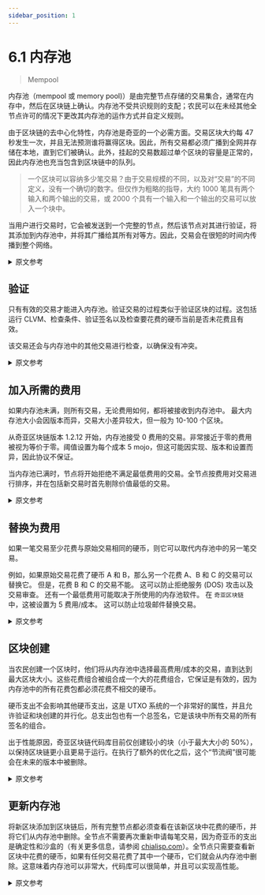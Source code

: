 ```yaml
---
sidebar_position: 1
---
```


# 6.1 内存池

> Mempool

内存池（mempool 或 memory pool)）是由完整节点存储的交易集合，通常在内存中，然后在区块链上确认。内存池不受共识规则的支配；农民可以在未经其他全节点许可的情况下更改其内存池的运作方式并自定义规则。

由于区块链的去中心化特性，内存池是奇亚的一个必需方面。交易区块大约每 47 秒发生一次，并且无法预测谁将赢得区块。因此，所有交易都必须广播到全网并存储在本地，直到它们被确认。此外，挂起的交易数超过单个区块的容量是正常的，因此内存池也充当包含到区块链中的队列。

> 一个区块可以容纳多少笔交易？由于交易规模的不同，以及对“交易”的不同定义，没有一个确切的数字。但仅作为粗略的指导，大约 1000 笔具有两个输入和两个输出的交易，或 2000 个具有一个输入和一个输出的交易可以放入一个块中。

当用户进行交易时，它会被发送到一个完整的节点，然后该节点对其进行验证，将其添加到内存池中，并将其广播给其所有对等方。因此，交易会在很短的时间内传播到整个网络。

<details>
<summary>原文参考</summary>

The mempool (or memory pool) is a collection of transactions stored by full nodes, usually in memory, before they are confirmed on the blockchain. The mempool is not dictated by the consensus rules; a farmer can change how their mempool functions and customize the rules without permission from other full nodes.

The mempool is a required facet of Chia due to the decentralized nature of the blockchain. Transaction blocks occur approximately every 47 seconds, and it's impossible to predict who will win a block. Therefore, all transactions must be broadcast to the whole network and stored locally until they are confirmed. Additionally, it is normal to have more pending transactions than can fit in a single block, so the mempool also acts as a queue for inclusion into the blockchain.

>How many transactions can fit into a block? Due to the varying size of transactions, and the different definitions of what even counts as a "transaction," there is not an exact number. But just for a bit of rough guidance, approximately 1000 transactions with two inputs and two outputs, or 2000 transactions with one input and one output can fit into a single block.

When a user makes a transaction, it gets sent to a full node, which then verifies it, adds it to the mempool, and broadcasts it to all of its peers. Therefore, transactions get propagated to the whole network in a very short period of time.

</details>

## 验证

只有有效的交易才能进入内存池。验证交易的过程类似于验证区块的过程。这包括运行 CLVM、检查条件、验证签名以及检查要花费的硬币当前是否未花费且有效。

该交易还会与内存池中的其他交易进行检查，以确保没有冲突。

<details>
<summary>原文参考</summary>

- ##  Validation

Only valid transactions are allowed to enter the mempool. The process of validating transactions is similar to the process of validating blocks. This includes running CLVM, checking conditions, validating signatures, and checking that the coins to be spent are currently unspent and valid.

The transaction is also checked against other transactions in the mempool, to ensure there are no conflicts.

</details>

## 加入所需的费用

如果内存池未满，则所有交易，无论费用如何，都将被接收到内存池中。 最大内存池大小会因版本而异，交易大小差异较大，但一般为 10-100 个区块。

从奇亚区块链版本 1.2.12 开始，内存池接受 0 费用的交易。非常接近于零的费用被视为等价于零。阈值设置为每个成本 5 mojo，但这可能因实现、版本和设置而异，因此协议不保证。

当内存池已满时，节点将开始拒绝不满足最低费用的交易。全节点按费用对交易进行排序，并在包括新交易时首先剔除价值最低的交易。

<details>
<summary>原文参考</summary>

- ## Fee Required for Inclusion

If the mempool is not full, all transactions regardless of fee are accepted into the mempool. The maximum mempool size can vary by version, and transactions have a large variance in size, but it is generally 10-100 blocks.

Transactions with 0 fee are accepted into the mempool as of chia-blockchain version 1.2.12. Fees that are very close to zero are considered equivalent to zero. The threshold is set at 5 mojo per cost, but this can vary by implementation, version, and settings, so it's not guaranteed by the protocol.

When the mempool gets full, nodes will start rejecting transactions that don't meet a minimum fee. The full node sorts the transactions by fee-per-cost, and kicks out the least valuable transactions first, when including new ones.

</details>

## 替换为费用

如果一笔交易至少花费与原始交易相同的硬币，则它可以取代内存池中的另一笔交易。

例如，如果原始交易花费了硬币 A 和 B，那么另一个花费 A、B 和 C 的交易可以替换它。 但是，花费 B 和 C 的交易不能。 这可以防止拒绝服务 (DOS) 攻击以及交易审查。 还有一个最低费用可能取决于所使用的内存池软件。 在 `奇亚区块链` 中，这被设置为 5 费用/成本。 这可以防止垃圾邮件替换交易。

<details>
<summary>原文参考</summary>

- ## Replace by Fee

A transaction can replace another tranasction in the mempool if it spends at least the same coins as the original one.

For example, if the original transaction spent coins A and B, then another transaction that spends A, B, and C can replace it. However, a transaction that spends B and C cannot. This prevents denial-of-service (DOS) attacks, as well as censorship of transactions. There is also a minimum fee bump which might depend on mempool software being used. In `chia-blockchain`, this is set to 5 fee-per-cost. This prevents spam replacement transactions.

</details>

## 区块创建

当农民创建一个区块时，他们将从内存池中选择最高费用/成本的交易，直到达到最大区块大小。这些花费组合被组合成一个大的花费组合，它保证是有效的，因为内存池中的所有花费包都必须花费不相交的硬币。

硬币支出不会影响其他硬币支出，这是 UTXO 系统的一个非常好的属性，并且允许验证和块创建的并行化。总支出包也有一个总签名，它是该块中所有交易的所有签名的组合。

出于性能原因，奇亚区块链代码库目前仅创建较小的块（小于最大大小的 50%），以保持区块链更小且更易于运行。在执行了额外的优化之后，这个“节流阀”很可能会在未来的版本中被删除。

<details>
<summary>原文参考</summary>

- ## Block Creation

When the farmer makes a block, they will select the highest fee/cost transactions from the mempool until they reach the maximum block size. These spend bundles are combined into one large spend bundle, which is guaranteed to be valid,
since all spend bundles in the mempool must spend disjoint coins. 

Coin spends cannot impact other coin spends, which is a very nice property of UTXO systems, and allows parallelization of validation and block creation. The aggregate
spend bundle also has one aggregate signature, which is a combination of all the signatures of all the transactions in that block.

For performance reasons, the chia-blockchain codebase currently creates only smaller blocks (less than 50% of the maximum size) in order to keep the blockchain smaller and  easier to run. This "throttle" is likely to be removed in future versions, after additional optimizations have been performed. 

</details>

## 更新内存池

将新区块添加到区块链后，所有完整节点都必须查看在该新区块中花费的硬币，并将它们从内存池中删除。全节点不需要再次重新申请每笔交易，因为奇亚币的支出是确定性和沙盒的（有关更多信息，请参阅  [chialisp.com](https://chialisp.com)）。全节点只需要查看新区块中花费的硬币，如果有任何交易花费了其中一个硬币，它们就会从内存池中删除。这意味着内存池可以非常大，代码库可以很简单，并且可以实现高性能。

<details>
<summary>原文参考</summary>

- ## Updating the Mempool

After a new block is added to the blockchain, all full nodes must look at the coins that were spent in that new block, and remove them from the mempool. The full node does not need to re-apply every transaction again, since Chia coin spends are deterministic and sandboxed (see [chialisp.com](https://chialisp.com) for more info). The full node only needs to look at the spent coins in the new block, and if there are any transactions that spend one of those coins, they are removed from the mempool. This means the mempool can be very large, the codebase can be simple, and high performance can be achieved.

</details>
